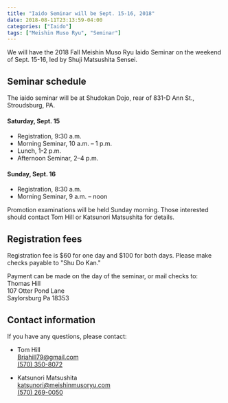 ```yaml
---
title: "Iaido Seminar will be Sept. 15-16, 2018"
date: 2018-08-11T23:13:59-04:00
categories: ["Iaido"]
tags: ["Meishin Muso Ryu", "Seminar"]
---
```


We will have the 2018 Fall Meishin Muso Ryu Iaido Seminar on the weekend of Sept. 15-16, led by Shuji Matsushita Sensei.

<!--more-->
## Seminar schedule

The iaido seminar will be at Shudokan Dojo, rear of 831-D Ann St., Stroudsburg, PA.

#### Saturday, Sept. 15

* Registration, 9:30 a.m.
* Morning Seminar, 10 a.m. &ndash; 1 p.m.
* Lunch, 1-2 p.m.
* Afternoon Seminar, 2&ndash;4 p.m.

#### Sunday, Sept. 16

* Registration, 8:30 a.m.
* Morning Seminar, 9 a.m. &ndash; noon

Promotion examinations will be held Sunday morning. Those interested should contact Tom Hill or Katsunori Matsushita for details. 

## Registration fees
Registration fee is $60 for one day and $100 for both days. Please make checks payable to "Shu Do Kan."

Payment can be made on the day of the seminar, or mail checks to: 
<br>Thomas Hill
<br>107 Otter Pond Lane
<br>Saylorsburg Pa 18353

## Contact information
If you have any questions, please contact:

* Tom Hill
<br><a href="mailto:Briahill79@gmail.com">Briahill79@gmail.com</a>
<br><a href="tel:+1-570-350-8072">(570) 350-8072</a>

* Katsunori Matsushita
<br><a href="mailto:katsunori@meishinmusoryu.com">katsunori@meishinmusoryu.com</a> <br><a href="tel:+1-570-269-0050">(570) 269-0050</a>